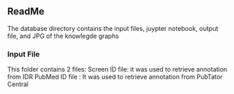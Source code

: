 ## ReadMe
The database directory contains the input files, juypter notebook, output file, and JPG of the knowlegde graphs

### Input File
This folder contains 2 files:
Screen ID file: it was used to retrieve annotation from IDR
PubMed ID file : It was used to retrieve annotation from PubTator Central

